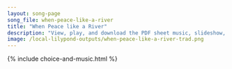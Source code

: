 ```yaml
---
layout: song-page
song_file: when-peace-like-a-river
title: "When Peace like a River"
description: "View, play, and download the PDF sheet music, slideshow, and audio. Lyrics: When peace like a river attendeth my way, when sorrows like sea billows roll, whatever my lot, thou hast taught me to say, \"It is well, it is well wit... english christian 4part chords"
image: /local-lilypond-outputs/when-peace-like-a-river-trad.png
---
```


{% include choice-and-music.html %}